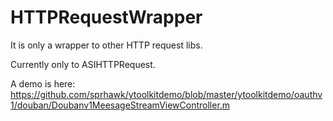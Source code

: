 HTTPRequestWrapper
==================

It is only a wrapper to other HTTP request libs.

Currently only to ASIHTTPRequest.

A demo is here: https://github.com/sprhawk/ytoolkitdemo/blob/master/ytoolkitdemo/oauthv1/douban/Doubanv1MeesageStreamViewController.m
